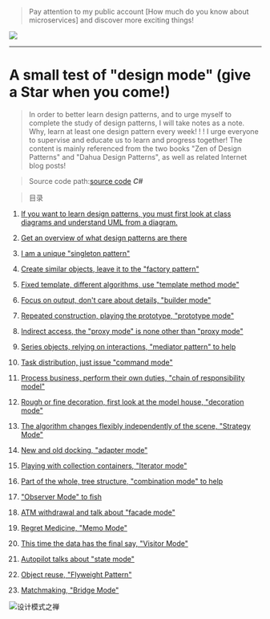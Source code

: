 > Pay attention to my public account [How much do you know about microservices] and discover more exciting things!
>
![](https://upload-images.jianshu.io/upload_images/2799767-efe4ebcd991746f2.png?imageMogr2/auto-orient/strip%7CimageView2/2/w/1240)

-------

# A small test of "design mode" (give a Star when you come!)

<blockquote>
In order to better learn design patterns, and to urge myself to complete the study of design patterns, I will take notes as a note. Why, learn at least one design pattern every week! ! ! I urge everyone to supervise and educate us to learn and progress together! The content is mainly referenced from the two books "Zen of Design Patterns" and "Dahua Design Patterns", as well as related Internet blog posts!
</blockquote>


> Source code path:[source code](https://github.com/yanshengjie/design-pattern) ***C#***

<blockquote>
目录
</blockquote>

1. [If you want to learn design patterns, you must first look at class diagrams and understand UML from a diagram.](http://www.jianshu.com/p/0cd7df8a7789)

2. [Get an overview of what design patterns are there](http://www.jianshu.com/p/4a02646f7c9d)

3. [I am a unique "singleton pattern"](http://www.jianshu.com/p/2054c44dcd5a)

4. [Create similar objects, leave it to the "factory pattern"](http://www.jianshu.com/p/1275b99ca973)

5. [Fixed template, different algorithms, use "template method mode"](http://www.jianshu.com/p/4c8d1a0a75e1)

6. [Focus on output, don't care about details, "builder mode"](http://www.jianshu.com/p/c5811ca1d208)

7. [Repeated construction, playing the prototype, "prototype mode"](http://www.jianshu.com/p/ce7b981708b4)

8. [Indirect access, the "proxy mode" is none other than "proxy mode"](https://www.cnblogs.com/sheng-jie/p/6638690.html)

9. [Series objects, relying on interactions, "mediator pattern" to help](http://www.jianshu.com/p/d37cd087a06f)

10. [Task distribution, just issue "command mode"](http://www.jianshu.com/p/e9144a2101db) 

11. [Process business, perform their own duties, "chain of responsibility model"](http://www.jianshu.com/p/95908acb842a)

12. [Rough or fine decoration, first look at the model house, "decoration mode"](http://www.jianshu.com/p/246041fc39a4)

13. [The algorithm changes flexibly independently of the scene, "Strategy Mode"](http://www.jianshu.com/p/390fd50d02b8)

14. [New and old docking, "adapter mode"](http://www.jianshu.com/p/5e5f5024c62e)

15. [Playing with collection containers, "Iterator mode"](http://www.jianshu.com/p/ae229f72c522)

16. [Part of the whole, tree structure, "combination mode" to help](http://www.jianshu.com/p/9e49e5d702df)

17. ["Observer Mode" to fish](http://www.jianshu.com/p/45675c73296d)

18. [ATM withdrawal and talk about "facade mode"](http://www.jianshu.com/p/c89a922a60c0)

19. [Regret Medicine, "Memo Mode"](http://www.jianshu.com/p/6d46b5d3fdee)

20. [This time the data has the final say, "Visitor Mode"](http://www.jianshu.com/p/3aa45b6be7ae)

21. [Autopilot talks about "state mode"](http://www.jianshu.com/p/42d4ca7316ad)

22. [Object reuse, "Flyweight Pattern"](http://www.jianshu.com/p/3fb0b559602b)

23. [Matchmaking, "Bridge Mode"](http://www.jianshu.com/p/d0314ebb0617)

![设计模式之禅](http://upload-images.jianshu.io/upload_images/2799767-4df489c0f630a241.png?imageMogr2/auto-orient/strip%7CimageView2/2/w/1240)
